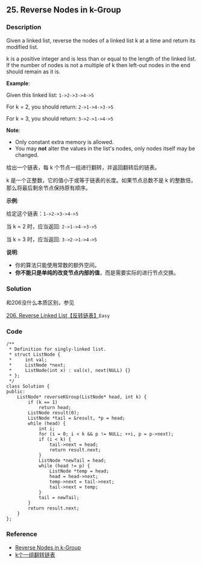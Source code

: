 ## 25. Reverse Nodes in k-Group

### Description

Given a linked list, reverse the nodes of a linked list k at a time and return its modified list.

k is a positive integer and is less than or equal to the length of the linked list. If the number of nodes is not a multiple of k then left-out nodes in the end should remain as it is.

**Example**:

Given this linked list: `1->2->3->4->5`

For k = 2, you should return: `2->1->4->3->5`

For k = 3, you should return: `3->2->1->4->5`

**Note**:

- Only constant extra memory is allowed.
- You may **not** alter the values in the list's nodes, only nodes itself may be changed.

给出一个链表，每 k 个节点一组进行翻转，并返回翻转后的链表。

k 是一个正整数，它的值小于或等于链表的长度。如果节点总数不是 k 的整数倍，那么将最后剩余节点保持原有顺序。

**示例**:

给定这个链表：`1->2->3->4->5`

当 k = 2 时，应当返回: `2->1->4->3->5`

当 k = 3 时，应当返回: `3->2->1->4->5`

**说明**:

- 你的算法只能使用常数的额外空间。
- **你不能只是单纯的改变节点内部的值**，而是需要实际的进行节点交换。

### Solution

和206没什么本质区别，参见

[206. Reverse Linked List【反转链表】](206.md)`Easy`

### Code

```
/**
 * Definition for singly-linked list.
 * struct ListNode {
 *     int val;
 *     ListNode *next;
 *     ListNode(int x) : val(x), next(NULL) {}
 * };
 */
class Solution {
public:
    ListNode* reverseKGroup(ListNode* head, int k) {
        if (k == 1)
            return head;
        ListNode result(0);
        ListNode *tail = &result, *p = head;
        while (head) {
            int i;
            for (i = 0; i < k && p != NULL; ++i, p = p->next);
            if (i < k) {
                tail->next = head;
                return result.next;
            }
            ListNode *newTail = head;
            while (head != p) {
                ListNode *temp = head;
                head = head->next;
                temp->next = tail->next;
                tail->next = temp;
            }
            tail = newTail;
        }
        return result.next;
    }
};
```

### Reference

- [Reverse Nodes in k-Group](https://leetcode.com/problems/reverse-nodes-in-k-group/description/)
- [k个一组翻转链表](https://leetcode-cn.com/problems/reverse-nodes-in-k-group/description/)